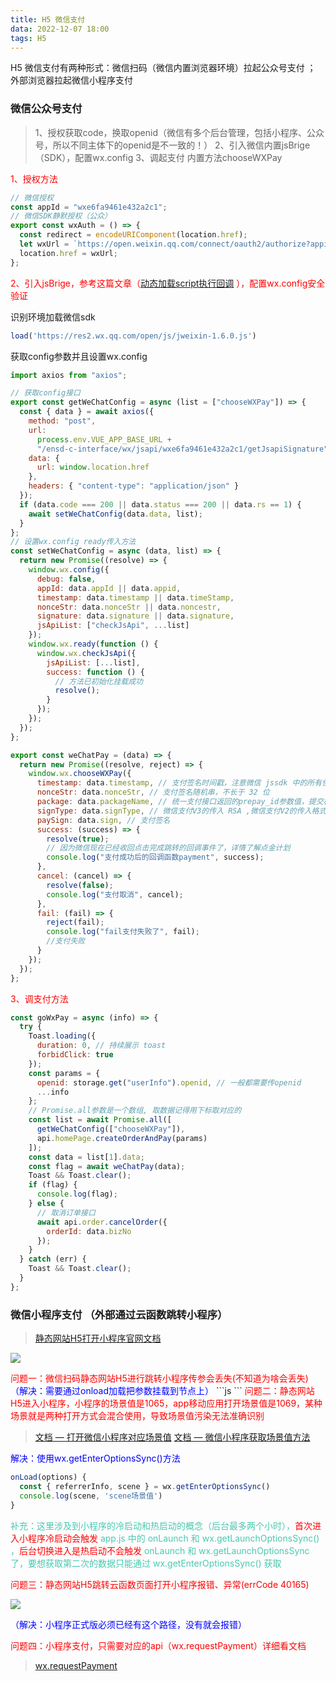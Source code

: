 ```yaml
---
title: H5 微信支付
data: 2022-12-07 18:00
tags: H5
---
```


H5 微信支付有两种形式：微信扫码（微信内置浏览器环境）拉起公众号支付 ； 外部浏览器拉起微信小程序支付 


<!-- more -->

### 微信公众号支付
> 1、授权获取code，换取openid（微信有多个后台管理，包括小程序、公众号，所以不同主体下的openid是不一致的！）
2、引入微信内置jsBrige（SDK），配置wx.config
3、调起支付 内置方法chooseWXPay


<font color="red">1、授权方法</font>

```js
// 微信授权
const appId = "wxe6fa9461e432a2c1";
// 微信SDK静默授权（公众）
export const wxAuth = () => {
  const redirect = encodeURIComponent(location.href);
  let wxUrl = `https://open.weixin.qq.com/connect/oauth2/authorize?appid=${appId}&redirect_uri=${redirect}&response_type=code&scope=snsapi_base&state=STATE#wechat_redirect`;
  location.href = wxUrl;
};
```

<font color="red">2、引入jsBrige，参考这篇文章（[动态加载script执行回调](http://lin-mingqi.gitee.io/linmingqi/2022/05/13/%E5%85%A8%E5%B1%80%EF%BC%88%E5%8A%A8%E6%80%81%E5%8A%A0%E8%BD%BDscript%EF%BC%89/) ），配置wx.config安全验证</font>

识别环境加载微信sdk
```js
load('https://res2.wx.qq.com/open/js/jweixin-1.6.0.js')
```

获取config参数并且设置wx.config
```js
import axios from "axios";

// 获取config接口
export const getWeChatConfig = async (list = ["chooseWXPay"]) => {
  const { data } = await axios({
    method: "post",
    url:
      process.env.VUE_APP_BASE_URL +
      "/ensd-c-interface/wx/jsapi/wxe6fa9461e432a2c1/getJsapiSignature",
    data: {
      url: window.location.href
    },
    headers: { "content-type": "application/json" }
  });
  if (data.code === 200 || data.status === 200 || data.rs == 1) {
    await setWeChatConfig(data.data, list);
  }
};
// 设置wx.config ready传入方法
const setWeChatConfig = async (data, list) => {
  return new Promise((resolve) => {
    window.wx.config({
      debug: false,
      appId: data.appId || data.appid,
      timestamp: data.timestamp || data.timeStamp,
      nonceStr: data.nonceStr || data.noncestr,
      signature: data.signature || data.signature,
      jsApiList: ["checkJsApi", ...list]
    });
    window.wx.ready(function () {
      window.wx.checkJsApi({
        jsApiList: [...list],
        success: function () {
          // 方法已初始化挂载成功
          resolve();
        }
      });
    });
  });
};

export const weChatPay = (data) => {
  return new Promise((resolve, reject) => {
    window.wx.chooseWXPay({
      timestamp: data.timestamp, // 支付签名时间戳，注意微信 jssdk 中的所有使用 timestamp 字段均为小写。但最新版的支付后台生成签名使用的 timeStamp 字段名需大写其中的 S 字符
      nonceStr: data.nonceStr, // 支付签名随机串，不长于 32 位
      package: data.packageName, // 统一支付接口返回的prepay_id参数值，提交格式如：prepay_id=\*\*\*）
      signType: data.signType, // 微信支付V3的传入 RSA ,微信支付V2的传入格式与V2统一下单的签名格式保持一致
      paySign: data.sign, // 支付签名
      success: (success) => {
        resolve(true);
        // 因为微信现在已经收回点击完成跳转的回调事件了，详情了解点金计划
        console.log("支付成功后的回调函数payment", success);
      },
      cancel: (cancel) => {
        resolve(false);
        console.log("支付取消", cancel);
      },
      fail: (fail) => {
        reject(fail);
        console.log("fail支付失败了", fail);
        //支付失败
      }
    });
  });
};
```

<font color="red">3、调支付方法</font>

```js
const goWxPay = async (info) => {
  try {
    Toast.loading({
      duration: 0, // 持续展示 toast
      forbidClick: true
    });
    const params = {
      openid: storage.get("userInfo").openid, // 一般都需要传openid
      ...info 
    };
    // Promise.all参数是一个数组, 取数据记得用下标取对应的
    const list = await Promise.all([
      getWeChatConfig(["chooseWXPay"]),
      api.homePage.createOrderAndPay(params)
    ]);
    const data = list[1].data;
    const flag = await weChatPay(data);
    Toast && Toast.clear();
    if (flag) {
      console.log(flag);
    } else {
      // 取消订单接口
      await api.order.cancelOrder({
        orderId: data.bizNo
      });
    }
  } catch (err) {
    Toast && Toast.clear();
  }
};
```

### 微信小程序支付 （外部通过云函数跳转小程序）

>[静态网站H5打开小程序官网文档](https://developers.weixin.qq.com/miniprogram/dev/wxcloud/guide/staticstorage/jump-miniprogram.html)

![](http://linmingqi.top/img/%E9%9D%99%E6%80%81h5%E6%89%93%E5%BC%80%E5%B0%8F%E7%A8%8B%E5%BA%8F.png)

<font color="red">
问题一：微信扫码静态网站H5进行跳转小程序传参会丢失(不知道为啥会丢失)
</font>
<font color="blue">（解决：需要通过onload加载把参数挂载到节点上）</font>
```js
<script>
  window.onload = function() {
    document.getElementById("launch-btn").setAttribute("env-version", env_version);
    document.getElementById("launch-btn").setAttribute(`path`, `${path}?userId=${query.userId}`);
    document.getElementById("launch-btn").setAttribute("username", "gh_937f95394e6c");
  }
</script>
```
<font color="red">
问题二：静态网站H5进入小程序，小程序的场景值是1065，app移动应用打开场景值是1069，某种场景就是两种打开方式会混合使用，导致场景值污染无法准确识别
</font>

>[文档 — 打开微信小程序对应场景值](https://developers.weixin.qq.com/miniprogram/dev/reference/scene-list.html)
[文档 — 微信小程序获取场景值方法](https://developers.weixin.qq.com/miniprogram/dev/api/base/app/life-cycle/wx.getEnterOptionsSync.html)

<font color="blue">解决：使用wx.getEnterOptionsSync()方法</font>

```js
onLoad(options) { 
  const { referrerInfo, scene } = wx.getEnterOptionsSync()
  console.log(scene, 'scene场景值')
}
```

<font color="#48c9b0">补充：这里涉及到小程序的冷启动和热启动的概念（后台最多两个小时），<font color="red">首次进入小程序冷启动会触发</font> app.js 中的 onLaunch 和 wx.getLaunchOptionsSync() ，<font color="red">后台切换进入是热启动不会触发</font> onLaunch 和 wx.getLaunchOptionsSync 了，要想获取第二次的数据只能通过 wx.getEnterOptionsSync() 获取</font>

<font color="red">问题三：静态网站H5跳转云函数页面打开小程序报错、异常(errCode 40165)</font>

![](http://linmingqi.top/img/%E4%BA%91%E5%87%BD%E6%95%B0%E5%BC%82%E5%B8%B8504002.png)

<font color="blue">（解决：小程序正式版必须已经有这个路径，没有就会报错）</font>

<font color="red">
问题四：小程序支付，只需要对应的api（wx.requestPayment）详细看文档</font>

>[wx.requestPayment](https://developers.weixin.qq.com/miniprogram/dev/api/payment/wx.requestPayment.html)






<!-- more -->
